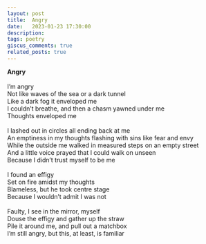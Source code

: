 ```yaml
---
layout: post
title:  Angry
date:   2023-01-23 17:30:00
description:
tags: poetry
giscus_comments: true
related_posts: true
---
```


<div class="poem">
<b>Angry</b><br><br>I’m angry<br>Not like waves of the sea or a dark tunnel<br>Like a dark fog it enveloped me<br>I couldn’t breathe, and then a chasm yawned under me<br>Thoughts enveloped me<br><br>I lashed out in circles all ending back at me<br>An emptiness in my thoughts flashing with sins like fear and envy<br>While the outside me walked in measured steps on an empty street<br>And a little voice prayed that I could walk on unseen<br>Because I didn’t trust myself to be me<br><br>I found an effigy<br>Set on fire amidst my thoughts<br>Blameless, but he took centre stage<br>Because I wouldn’t admit I was not<br><br>Faulty, I see in the mirror, myself<br>Douse the effigy and gather up the straw<br>Pile it around me, and pull out a matchbox<br>I’m still angry, but this, at least, is familiar</div>
